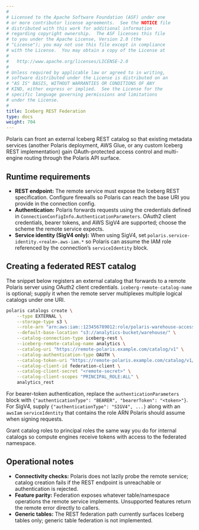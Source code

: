 ```yaml
---
#
# Licensed to the Apache Software Foundation (ASF) under one
# or more contributor license agreements.  See the NOTICE file
# distributed with this work for additional information
# regarding copyright ownership.  The ASF licenses this file
# to you under the Apache License, Version 2.0 (the
# "License"); you may not use this file except in compliance
# with the License.  You may obtain a copy of the License at
#
#   http://www.apache.org/licenses/LICENSE-2.0
#
# Unless required by applicable law or agreed to in writing,
# software distributed under the License is distributed on an
# "AS IS" BASIS, WITHOUT WARRANTIES OR CONDITIONS OF ANY
# KIND, either express or implied.  See the License for the
# specific language governing permissions and limitations
# under the License.
#
title: Iceberg REST Federation
type: docs
weight: 704
---
```


Polaris can front an external Iceberg REST catalog so that existing metadata services (another
Polaris deployment, AWS Glue, or any custom Iceberg REST implementation) gain OAuth-protected access
control and multi-engine routing through the Polaris API surface.

## Runtime requirements

- **REST endpoint:** The remote service must expose the Iceberg REST specification. Configure
  firewalls so Polaris can reach the base URI you provide in the connection config.
- **Authentication:** Polaris forwards requests using the credentials defined in
  `ConnectionConfigInfo.AuthenticationParameters`. OAuth2 client credentials, bearer tokens, and AWS
  SigV4 are supported; choose the scheme the remote service expects.
- **Service identity (SigV4 only):** When using SigV4, set `polaris.service-identity.<realm>.aws-iam.*`
  so Polaris can assume the IAM role referenced by the connection’s `serviceIdentity` block.

## Creating a federated REST catalog

The snippet below registers an external catalog that forwards to a remote Polaris server using OAuth2
client credentials. `iceberg-remote-catalog-name` is optional; supply it when the remote server multiplexes
multiple logical catalogs under one URI.

```bash
polaris catalogs create \
    --type EXTERNAL \
    --storage-type s3 \
    --role-arn "arn:aws:iam::123456789012:role/polaris-warehouse-access" \
    --default-base-location "s3://analytics-bucket/warehouse/" \
    --catalog-connection-type iceberg-rest \
    --iceberg-remote-catalog-name analytics \
    --catalog-uri "https://remote-polaris.example.com/catalog/v1" \
    --catalog-authentication-type OAUTH \
    --catalog-token-uri "https://remote-polaris.example.com/catalog/v1/oauth/tokens" \
    --catalog-client-id federation-client \
    --catalog-client-secret "<remote-secret>" \
    --catalog-client-scopes "PRINCIPAL_ROLE:ALL" \
    analytics_rest
```

For bearer-token authentication, replace the `authenticationParameters` block with
`{"authenticationType": "BEARER", "bearerToken": "<token>"}`. For SigV4, supply
`{"authenticationType": "SIGV4", ...}` along with an `awsIam` `serviceIdentity` that contains the
role ARN Polaris should assume when signing requests.

Grant catalog roles to principal roles the same way you do for internal catalogs so compute engines
receive tokens with access to the federated namespace.

## Operational notes

- **Connectivity checks:** Polaris does not lazily probe the remote service; catalog creation fails if
  the REST endpoint is unreachable or authentication is rejected.
- **Feature parity:** Federation exposes whatever table/namespace operations the remote service
  implements. Unsupported features return the remote error directly to callers.
- **Generic tables:** The REST federation path currently surfaces Iceberg tables only; generic table
  federation is not implemented.
